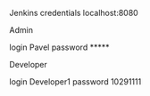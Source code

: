 Jenkins credentials 
localhost:8080

Admin

login Pavel
password *****

Developer 

login Developer1
password 10291111